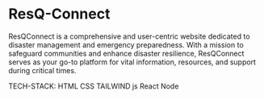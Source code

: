 # ResQ-Connect
ResQConnect is a comprehensive and user-centric website dedicated to disaster management and emergency preparedness. With a mission to safeguard communities and enhance disaster resilience, ResQConnect serves as your go-to platform for vital information, resources, and support during critical times.

TECH-STACK:
HTML
CSS
TAILWIND
js
React
Node

